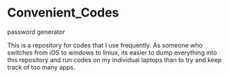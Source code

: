 # Convenient_Codes
password generator

This is a repository for codes that I use frequently. As someone who switches from iOS to windows to liniux, its easier to dump everything into this repository and run codes on my individual laptops than to try and keep track of too many apps. 
